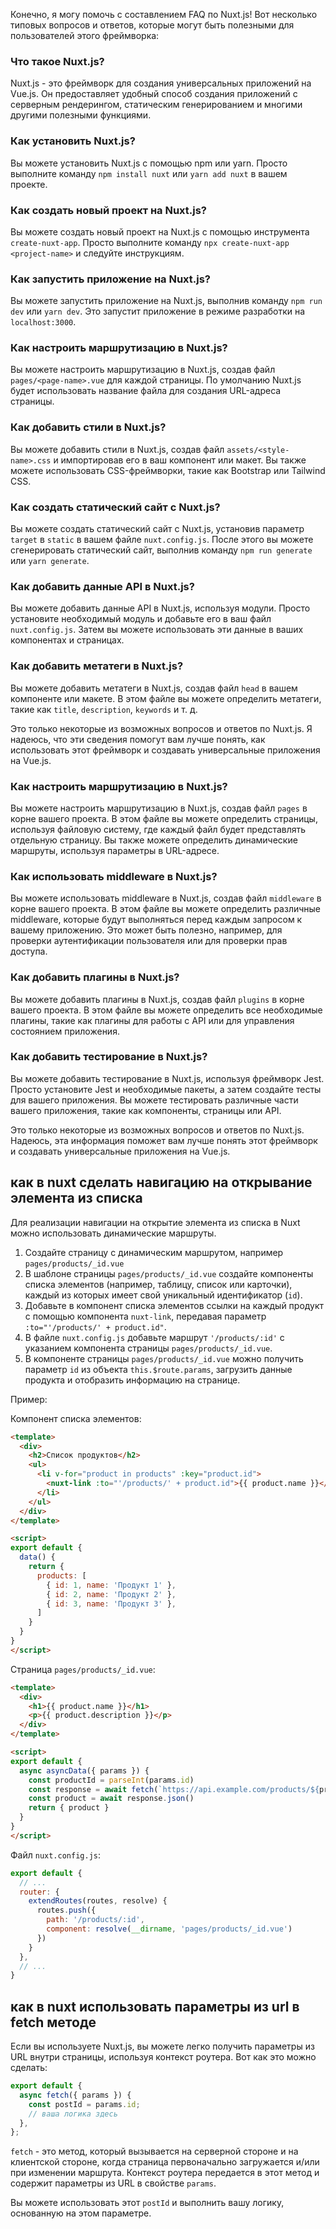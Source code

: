 Конечно, я могу помочь с составлением FAQ по Nuxt.js! Вот несколько типовых вопросов и ответов, которые могут быть полезными для пользователей этого фреймворка:

### Что такое Nuxt.js?

Nuxt.js - это фреймворк для создания универсальных приложений на Vue.js. Он предоставляет удобный способ создания приложений с серверным рендерингом, статическим генерированием и многими другими полезными функциями.

### Как установить Nuxt.js?

Вы можете установить Nuxt.js с помощью npm или yarn. Просто выполните команду `npm install nuxt` или `yarn add nuxt` в вашем проекте.

### Как создать новый проект на Nuxt.js?

Вы можете создать новый проект на Nuxt.js с помощью инструмента `create-nuxt-app`. Просто выполните команду `npx create-nuxt-app <project-name>` и следуйте инструкциям.

### Как запустить приложение на Nuxt.js?

Вы можете запустить приложение на Nuxt.js, выполнив команду `npm run dev` или `yarn dev`. Это запустит приложение в режиме разработки на `localhost:3000`.

### Как настроить маршрутизацию в Nuxt.js?

Вы можете настроить маршрутизацию в Nuxt.js, создав файл `pages/<page-name>.vue` для каждой страницы. По умолчанию Nuxt.js будет использовать название файла для создания URL-адреса страницы.

### Как добавить стили в Nuxt.js?

Вы можете добавить стили в Nuxt.js, создав файл `assets/<style-name>.css` и импортировав его в ваш компонент или макет. Вы также можете использовать CSS-фреймворки, такие как Bootstrap или Tailwind CSS.

### Как создать статический сайт с Nuxt.js?

Вы можете создать статический сайт с Nuxt.js, установив параметр `target` в `static` в вашем файле `nuxt.config.js`. После этого вы можете сгенерировать статический сайт, выполнив команду `npm run generate` или `yarn generate`.

### Как добавить данные API в Nuxt.js?

Вы можете добавить данные API в Nuxt.js, используя модули. Просто установите необходимый модуль и добавьте его в ваш файл `nuxt.config.js`. Затем вы можете использовать эти данные в ваших компонентах и страницах.

### Как добавить метатеги в Nuxt.js?

Вы можете добавить метатеги в Nuxt.js, создав файл `head` в вашем компоненте или макете. В этом файле вы можете определить метатеги, такие как `title`, `description`, `keywords` и т. д.

Это только некоторые из возможных вопросов и ответов по Nuxt.js. Я надеюсь, что эти сведения помогут вам лучше понять, как использовать этот фреймворк и создавать универсальные приложения на Vue.js.

### Как настроить маршрутизацию в Nuxt.js?

Вы можете настроить маршрутизацию в Nuxt.js, создав файл `pages` в корне вашего проекта. В этом файле вы можете определить страницы, используя файловую систему, где каждый файл будет представлять отдельную страницу. Вы также можете определить динамические маршруты, используя параметры в URL-адресе.

### Как использовать middleware в Nuxt.js?

Вы можете использовать middleware в Nuxt.js, создав файл `middleware` в корне вашего проекта. В этом файле вы можете определить различные middleware, которые будут выполняться перед каждым запросом к вашему приложению. Это может быть полезно, например, для проверки аутентификации пользователя или для проверки прав доступа.

### Как добавить плагины в Nuxt.js?

Вы можете добавить плагины в Nuxt.js, создав файл `plugins` в корне вашего проекта. В этом файле вы можете определить все необходимые плагины, такие как плагины для работы с API или для управления состоянием приложения.

### Как добавить тестирование в Nuxt.js?

Вы можете добавить тестирование в Nuxt.js, используя фреймворк Jest. Просто установите Jest и необходимые пакеты, а затем создайте тесты для вашего приложения. Вы можете тестировать различные части вашего приложения, такие как компоненты, страницы или API.

Это только некоторые из возможных вопросов и ответов по Nuxt.js. Надеюсь, эта информация поможет вам лучше понять этот фреймворк и создавать универсальные приложения на Vue.js.

## как в nuxt сделать навигацию на открывание элемента из списка

Для реализации навигации на открытие элемента из списка в Nuxt можно использовать динамические маршруты.

1. Создайте страницу с динамическим маршрутом, например `pages/products/_id.vue`
2. В шаблоне страницы `pages/products/_id.vue` создайте компоненты списка элементов (например, таблицу, список или карточки), каждый из которых имеет свой уникальный идентификатор (`id`).
3. Добавьте в компонент списка элементов ссылки на каждый продукт с помощью компонента `nuxt-link`, передавая параметр `:to="'/products/' + product.id"`.
4. В файле `nuxt.config.js` добавьте маршрут `'/products/:id'` с указанием компонента страницы `pages/products/_id.vue`.
5. В компоненте страницы `pages/products/_id.vue` можно получить параметр `id` из объекта `this.$route.params`, загрузить данные продукта и отобразить информацию на странице.

Пример:

Компонент списка элементов:

```html
<template>
  <div>
    <h2>Список продуктов</h2>
    <ul>
      <li v-for="product in products" :key="product.id">
        <nuxt-link :to="'/products/' + product.id">{{ product.name }}</nuxt-link>
      </li>
    </ul>
  </div>
</template>

<script>
export default {
  data() {
    return {
      products: [
        { id: 1, name: 'Продукт 1' },
        { id: 2, name: 'Продукт 2' },
        { id: 3, name: 'Продукт 3' },
      ]
    }
  }
}
</script>
```

Страница `pages/products/_id.vue`:

```html
<template>
  <div>
    <h1>{{ product.name }}</h1>
    <p>{{ product.description }}</p>
  </div>
</template>

<script>
export default {
  async asyncData({ params }) {
    const productId = parseInt(params.id)
    const response = await fetch(`https://api.example.com/products/${productId}`)
    const product = await response.json()
    return { product }
  }
}
</script>
```

Файл `nuxt.config.js`:

```js
export default {
  // ...
  router: {
    extendRoutes(routes, resolve) {
      routes.push({
        path: '/products/:id',
        component: resolve(__dirname, 'pages/products/_id.vue')
      })
    }
  },
  // ...
}
```

## как в nuxt использовать параметры из url в fetch методе

Если вы используете Nuxt.js, вы можете легко получить параметры из URL внутри страницы, используя контекст роутера. Вот как это можно сделать:

```javascript
export default {
  async fetch({ params }) {
    const postId = params.id;
    // ваша логика здесь
  },
};
```

`fetch` - это метод, который вызывается на серверной стороне и на клиентской стороне, когда страница первоначально загружается и/или при изменении маршрута. Контекст роутера передается в этот метод и содержит параметры из URL в свойстве `params`.

Вы можете использовать этот `postId` и выполнить вашу логику, основанную на этом параметре. 
